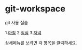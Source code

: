 # git-workspace
git 사용 실습

1.[아침](morning.md)
2.[점심](lunch.md)
3.[저녁](dinner.md)

상세메뉴를 보려면 각 항목을 클릭하세요.
